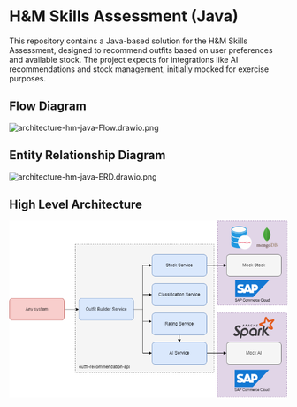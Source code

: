 
# H&M Skills Assessment (Java)

This repository contains a Java-based solution for the H&M Skills Assessment, designed to recommend outfits based on user preferences and available stock.
The project expects for integrations like AI recommendations and stock management, initially mocked for exercise purposes.

## Flow Diagram
![architecture-hm-java-Flow.drawio.png](docs%2Farchitecture-hm-java-Flow.drawio.png)

## Entity Relationship Diagram
![architecture-hm-java-ERD.drawio.png](docs%2Farchitecture-hm-java-ERD.drawio.png)

## High Level Architecture
![architecture-hm-java-Architecture.drawio.png](docs%2Farchitecture-hm-java-Architecture.drawio.png)
